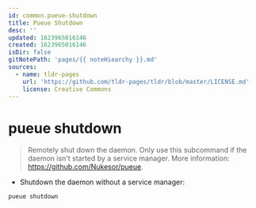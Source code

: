 ```yaml
---
id: common.pueue-shutdown
title: Pueue Shutdown
desc: ''
updated: 1623965016146
created: 1623965016146
isDir: false
gitNotePath: 'pages/{{ noteHiearchy }}.md'
sources:
  - name: tldr-pages
    url: 'https://github.com/tldr-pages/tldr/blob/master/LICENSE.md'
    license: Creative Commons
---
```

# pueue shutdown

> Remotely shut down the daemon.
> Only use this subcommand if the daemon isn't started by a service manager.
> More information: <https://github.com/Nukesor/pueue>.

- Shutdown the daemon without a service manager:

`pueue shutdown`

